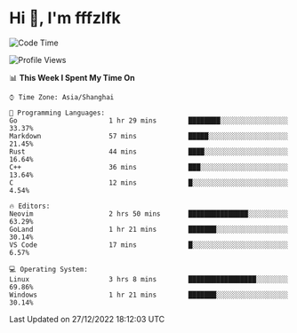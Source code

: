 # Hi 👋, I'm fffzlfk

<!--START_SECTION:waka-->
![Code Time](http://img.shields.io/badge/Code%20Time-4%20hrs%2029%20mins-blue)

![Profile Views](http://img.shields.io/badge/Profile%20Views-112-blue)

📊 **This Week I Spent My Time On** 

```text
⌚︎ Time Zone: Asia/Shanghai

💬 Programming Languages: 
Go                       1 hr 29 mins        ████████░░░░░░░░░░░░░░░░░   33.37% 
Markdown                 57 mins             █████░░░░░░░░░░░░░░░░░░░░   21.45% 
Rust                     44 mins             ████░░░░░░░░░░░░░░░░░░░░░   16.64% 
C++                      36 mins             ███░░░░░░░░░░░░░░░░░░░░░░   13.64% 
C                        12 mins             █░░░░░░░░░░░░░░░░░░░░░░░░   4.54%

🔥 Editors: 
Neovim                   2 hrs 50 mins       ███████████████░░░░░░░░░░   63.29% 
GoLand                   1 hr 21 mins        ███████░░░░░░░░░░░░░░░░░░   30.14% 
VS Code                  17 mins             █░░░░░░░░░░░░░░░░░░░░░░░░   6.57%

💻 Operating System: 
Linux                    3 hrs 8 mins        █████████████████░░░░░░░░   69.86% 
Windows                  1 hr 21 mins        ███████░░░░░░░░░░░░░░░░░░   30.14%

```


 Last Updated on 27/12/2022 18:12:03 UTC
<!--END_SECTION:waka-->
